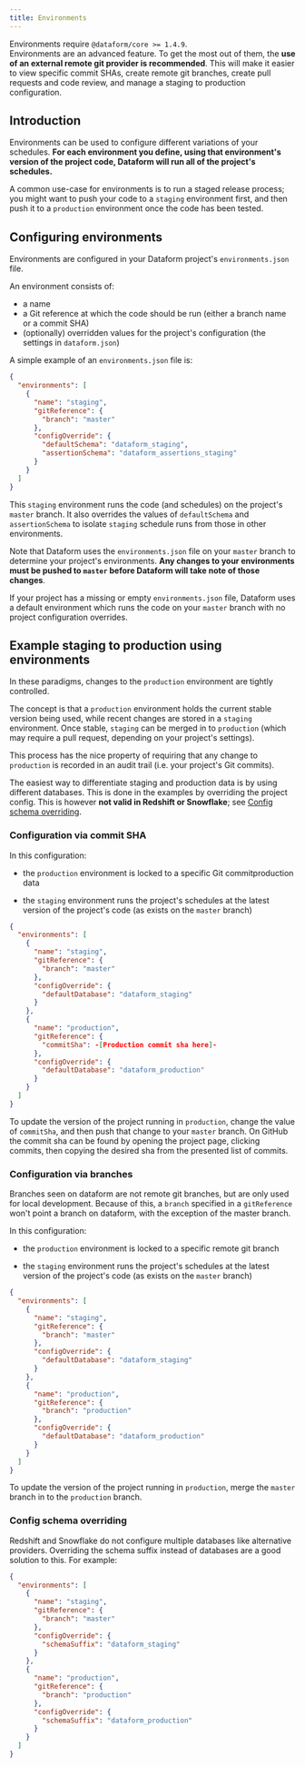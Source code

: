 ```yaml
---
title: Environments
---
```


<div className="bp3-callout bp3-icon-info-sign" markdown="1">
  Environments require <code>@dataform/core >= 1.4.9</code>.
</div>

<div className="bp3-callout bp3-icon-info-sign" markdown="1">
  Environments are an advanced feature. To get the most out of them, the <b>use of an external remote git provider is recommended</b>. This will make it easier to view specific commit SHAs, create remote git branches, create pull requests and code review, and manage a staging to production configuration.
</div>

## Introduction

Environments can be used to configure different variations of your schedules. **For each environment
you define, using that environment's version of the project code, Dataform will run all of the
project's schedules.**

A common use-case for environments is to run a staged release process; you might
want to push your code to a `staging` environment first, and then push it to a `production`
environment once the code has been tested.

## Configuring environments

Environments are configured in your Dataform project's `environments.json` file.

An environment consists of:

- a name
- a Git reference at which the code should be run (either a branch name or a commit SHA)
- (optionally) overridden values for the project's configuration (the settings in `dataform.json`)

A simple example of an `environments.json` file is:

```json
{
  "environments": [
    {
      "name": "staging",
      "gitReference": {
        "branch": "master"
      },
      "configOverride": {
        "defaultSchema": "dataform_staging",
        "assertionSchema": "dataform_assertions_staging"
      }
    }
  ]
}
```

This `staging` environment runs the code (and schedules) on the project's `master` branch. It also overrides the values of
`defaultSchema` and `assertionSchema` to isolate `staging` schedule runs from those in other environments.

Note that Dataform uses the `environments.json` file on your `master` branch to determine your project's environments.
**Any changes to your environments must be pushed to `master` before Dataform will take note of those changes**.

<div className="bp3-callout bp3-icon-info-sign bp3-intent-warning" markdown="1">
  If your project has a missing or empty <code>environments.json</code> file, Dataform uses a
  default environment which runs the code on your <code>master</code> branch with no project
  configuration overrides.
</div>

## Example staging to production using environments

In these paradigms, changes to the `production` environment are tightly controlled.

The concept is that a `production` environment holds the current stable version being used, while recent changes are stored in a `staging` environment. Once stable, `staging` can be merged in to `production` (which may require a pull request, depending on your project's settings).

This process has the nice property of requiring that any change to `production` is recorded in an audit trail (i.e. your project's Git commits).

The easiest way to differentiate staging and production data is by using different databases. This is done in the examples by overriding the project config. This is however **not valid in Redshift or Snowflake**; see [Config schema overriding](#config-schema-overriding).

### Configuration via commit SHA

In this configuration:

- the `production` environment is locked to a specific Git commitproduction data

- the `staging` environment runs the project's schedules at the latest version of the project's code (as exists on the `master` branch)

```json
{
  "environments": [
    {
      "name": "staging",
      "gitReference": {
        "branch": "master"
      },
      "configOverride": {
        "defaultDatabase": "dataform_staging"
      }
    },
    {
      "name": "production",
      "gitReference": {
        "commitSha": -[Production commit sha here]-
      },
      "configOverride": {
        "defaultDatabase": "dataform_production"
      }
    }
  ]
}
```

To update the version of the project running in `production`, change the value of `commitSha`, and then push that change to your `master` branch. On GitHub the commit sha can be found by opening the project page, clicking commits, then copying the desired sha from the presented list of commits.

### Configuration via branches

<div className="bp3-callout bp3-icon-info-sign" markdown="1">
  Branches seen on dataform are not remote git branches, but are only used for local development. Because of this, a <code>branch</code> specified in a <code>gitReference</code> won't point a branch on dataform, with the exception of the master branch.
</div>

In this configuration:

- the `production` environment is locked to a specific remote git branch

- the `staging` environment runs the project's schedules at the latest version of the project's code (as exists on the `master` branch)

```json
{
  "environments": [
    {
      "name": "staging",
      "gitReference": {
        "branch": "master"
      },
      "configOverride": {
        "defaultDatabase": "dataform_staging"
      }
    },
    {
      "name": "production",
      "gitReference": {
        "branch": "production"
      },
      "configOverride": {
        "defaultDatabase": "dataform_production"
      }
    }
  ]
}
```

To update the version of the project running in `production`, merge the `master` branch in to the `production` branch.

### Config schema overriding

Redshift and Snowflake do not configure multiple databases like alternative providers. Overriding the schema suffix instead of databases are a good solution to this. For example:

```json
{
  "environments": [
    {
      "name": "staging",
      "gitReference": {
        "branch": "master"
      },
      "configOverride": {
        "schemaSuffix": "dataform_staging"
      }
    },
    {
      "name": "production",
      "gitReference": {
        "branch": "production"
      },
      "configOverride": {
        "schemaSuffix": "dataform_production"
      }
    }
  ]
}
```
